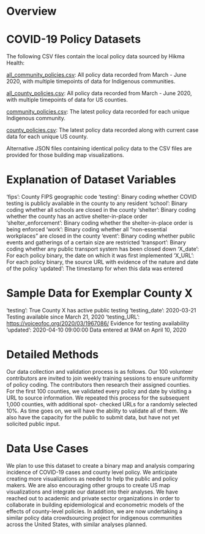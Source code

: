 # Overview

# COVID-19 Policy Datasets

The following CSV files contain the local policy data sourced by Hikma Health:

[all_community_policies.csv](https://github.com/hikmahealth/covid19countymap/blob/gh-pages/all_community_policies.csv): All policy data recorded from March - June 2020, with multiple timepoints of data for Indigenous communities.

[all_county_policies.csv](https://github.com/hikmahealth/covid19countymap/blob/gh-pages/all_county_policies.csv): All policy data recorded from March - June 2020, with multiple timepoints of data for US counties.

[community_policies.csv](https://github.com/hikmahealth/covid19countymap/blob/gh-pages/community_policies.csv): The latest policy data recorded for each unique Indigenous community.

[county_policies.csv](https://github.com/hikmahealth/covid19countymap/blob/gh-pages/county_policies.csv): The latest policy data recorded along with current case data for each unique US county.

Alternative JSON files containing identical policy data to the CSV files are provided for those building map visualizations.

# Explanation of Dataset Variables
‘fips’: County FIPS geographic code
‘testing’: Binary coding whether COVID testing is publicly available in the county to any resident
‘school’: Binary coding whether all schools are closed in the county
‘shelter’: Binary coding whether the county has an active shelter-in-place order
‘shelter_enforcement’: Binary coding whether the shelter-in-place order is being enforced
‘work’: Binary coding whether all “non-essential workplaces” are closed in the county
‘event’:  Binary coding whether public events and gatherings of a certain size are restricted
‘transport’: Binary coding whether any public transport system has been closed down
‘X_date’: For each policy binary, the date on which it was first implemented
‘X_URL’: For each policy binary, the source URL with evidence of the nature and date of the policy
‘updated’: The timestamp for when this data was entered

# Sample Data for Exemplar County X
‘testing’: True                                                                   County X has active public testing
‘testing_date’: 2020-03-21                                                        Testing available since March 21, 2020
‘testing_URL’: https://voiceofoc.org/2020/03/1967086/                             Evidence for testing availability
‘updated’: 2020-04-10 09:00:00                                                    Data entered at 9AM on April 10, 2020

# Detailed Methods
Our data collection and validation process is as follows. Our 100 volunteer contributors are invited to join weekly training sessions to ensure uniformity of policy coding. The contributors then research their assigned counties. For the first 100 counties, we validated every policy and date by visiting a URL to source information. We repeated this process for the subsequent 1,000 counties, with additional spot- checked URLs for a randomly selected 10%. As time goes on, we will have the ability to validate all of them. We also have the capacity for the public to submit data, but have not yet solicited public input.

# Data Use Cases
We plan to use this dataset to create a binary map and analysis comparing incidence of COVID-19 cases and county level policy. We anticipate creating more visualizations as needed to help the public and policy makers. We are also encouraging other groups to create US map visualizations and integrate our dataset into their analyses. We have reached out to academic and private sector organizations in order to collaborate in building epidemiological and econometric models of the effects of county-level policies. In addition, we are now undertaking a similar policy data crowdsourcing project for indigenous communities across the United States, with similar analyses planned.
